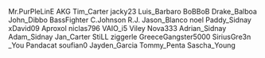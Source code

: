Mr.PurPleLinE 
AKG
Tim_Carter
jacky23
Luis_Barbaro
BoBBoB
Drake_Balboa
John_Dibbo 
BassFighter
C.Johnson
R.J.
Jason_Blanco
noel
Paddy_Sidnay
xDavid09
Aproxol
niclas796
VAIO_i5
Viley
Nova333
Adrian_Sidnay
Adam_Sidnay 
Jan_Carter
StiLL
ziggerle
GreeceGangster5000
SiriusGre3n
_You
Pandacat
soufian0
Jayden_Garcia
Tommy_Penta 
Sascha_Young


